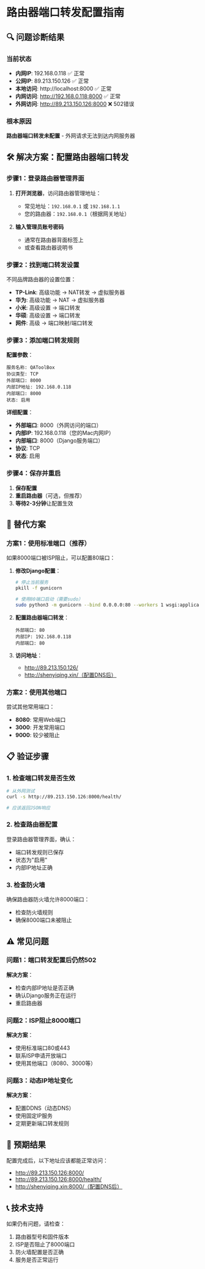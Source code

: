 # 路由器端口转发配置指南

## 🔍 问题诊断结果

### 当前状态
- **内网IP**: 192.168.0.118 ✅ 正常
- **公网IP**: 89.213.150.126 ✅ 正常
- **本地访问**: http://localhost:8000 ✅ 正常
- **内网访问**: http://192.168.0.118:8000 ✅ 正常
- **外网访问**: http://89.213.150.126:8000 ❌ 502错误

### 根本原因
**路由器端口转发未配置** - 外网请求无法到达内网服务器

## 🛠️ 解决方案：配置路由器端口转发

### 步骤1：登录路由器管理界面

1. **打开浏览器**，访问路由器管理地址：
   - 常见地址：`192.168.0.1` 或 `192.168.1.1`
   - 您的路由器：`192.168.0.1`（根据网关地址）

2. **输入管理员账号密码**
   - 通常在路由器背面标签上
   - 或查看路由器说明书

### 步骤2：找到端口转发设置

不同品牌路由器的设置位置：
- **TP-Link**: 高级功能 → NAT转发 → 虚拟服务器
- **华为**: 高级功能 → NAT → 虚拟服务器
- **小米**: 高级设置 → 端口转发
- **华硕**: 高级设置 → 端口转发
- **网件**: 高级 → 端口映射/端口转发

### 步骤3：添加端口转发规则

**配置参数**：
```
服务名称: QAToolBox
协议类型: TCP
外部端口: 8000
内部IP地址: 192.168.0.118
内部端口: 8000
状态: 启用
```

**详细配置**：
- **外部端口**: 8000（外网访问的端口）
- **内部IP**: 192.168.0.118（您的Mac内网IP）
- **内部端口**: 8000（Django服务端口）
- **协议**: TCP
- **状态**: 启用

### 步骤4：保存并重启

1. **保存配置**
2. **重启路由器**（可选，但推荐）
3. **等待2-3分钟**让配置生效

## 🔧 替代方案

### 方案1：使用标准端口（推荐）

如果8000端口被ISP阻止，可以配置80端口：

1. **修改Django配置**：
   ```bash
   # 停止当前服务
   pkill -f gunicorn
   
   # 使用80端口启动（需要sudo）
   sudo python3 -m gunicorn --bind 0.0.0.0:80 --workers 1 wsgi:application
   ```

2. **配置路由器端口转发**：
   ```
   外部端口: 80
   内部IP: 192.168.0.118
   内部端口: 80
   ```

3. **访问地址**：
   - http://89.213.150.126/
   - http://shenyiqing.xin/（配置DNS后）

### 方案2：使用其他端口

尝试其他常用端口：
- **8080**: 常用Web端口
- **3000**: 开发常用端口
- **9000**: 较少被阻止

## 📋 验证步骤

### 1. 检查端口转发是否生效

```bash
# 从外网测试
curl -s http://89.213.150.126:8000/health/

# 应该返回JSON响应
```

### 2. 检查路由器配置

登录路由器管理界面，确认：
- 端口转发规则已保存
- 状态为"启用"
- 内部IP地址正确

### 3. 检查防火墙

确保路由器防火墙允许8000端口：
- 检查防火墙规则
- 确保8000端口未被阻止

## ⚠️ 常见问题

### 问题1：端口转发配置后仍然502
**解决方案**：
- 检查内部IP地址是否正确
- 确认Django服务正在运行
- 重启路由器

### 问题2：ISP阻止8000端口
**解决方案**：
- 使用标准端口80或443
- 联系ISP申请开放端口
- 使用其他端口（8080、3000等）

### 问题3：动态IP地址变化
**解决方案**：
- 配置DDNS（动态DNS）
- 使用固定IP服务
- 定期更新端口转发规则

## 🎯 预期结果

配置完成后，以下地址应该都能正常访问：
- http://89.213.150.126:8000/
- http://89.213.150.126:8000/health/
- http://shenyiqing.xin:8000/（配置DNS后）

## 📞 技术支持

如果仍有问题，请检查：
1. 路由器型号和固件版本
2. ISP是否阻止了8000端口
3. 防火墙配置是否正确
4. 服务是否正常运行
